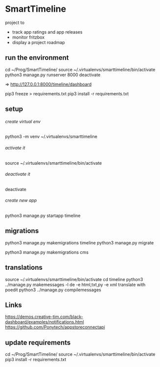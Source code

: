 # SmartTimeline

project to 
- track app ratings and app releases
- monitor fritzbox
- display a project roadmap

## run the environment

cd ~/Prog/SmartTimeline/
source ~/.virtualenvs/smarttimeline/bin/activate
python3 manage.py runserver 8000
deactivate

=> http://127.0.0.1:8000/timeline/dashboard


pip3 freeze > requirements.txt
pip3 install -r requirements.txt

## setup

###### create virtual env

python3 -m venv ~/.virtualenvs/smarttimeline

###### activate it

source ~/.virtualenvs/smarttimeline/bin/activate

###### deactivate it

deactivate

###### create new app

python3 manage.py startapp timeline

## migrations

python3 manage.py makemigrations timeline
python3 manage.py migrate

python3 manage.py makemigrations cms

## translations

source ~/.virtualenvs/smarttimeline/bin/activate
cd timeline
python3 ../manage.py makemessages -l de -e html,txt,py -e xml
translate with poedit
python3 ../manage.py compilemessages

## Links

https://demos.creative-tim.com/black-dashboard/examples/notifications.html
https://github.com/Ponytech/appstoreconnectapi

## update requirements

cd ~/Prog/SmartTimeline/
source ~/.virtualenvs/smarttimeline/bin/activate
pip3 install -r requirements.txt